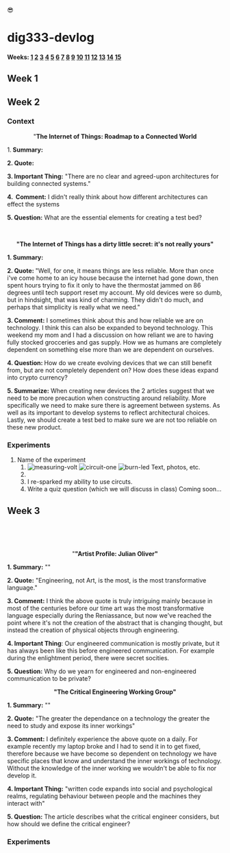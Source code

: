 😎
# dig333-devlog

#### Weeks: [1](#week-1) [2](#week-2) [3](#week-3) [4](#week-4) [5](#week-5) [6](#week-6) [7](#week-7) [8](#week-8) [9](#week-9) [10](#week-10) [11](#week-11) [12](#week-12) [13](#week-13) [14](#week-14) [15](#week-15)










<!--
BELOW IS A WEEKLY TEMPLATE. COPY/PASTE IT TO ADD A WEEK. SEE ASSIGNMENTS FOR DETAILS 
https://docs.google.com/document/d/1PAoPz-3vDPFWS5q9RHRb-dC7T4earpFXJW8w6v9wfZ0/edit
-->



## Week 1 

## Week 2

### Context

<p style="text-align: center;">&quot;<strong>The Internet of Things: Roadmap to a Connected World</strong></p>
<p>1.<strong>&nbsp;Summary:</strong></p>
<p><strong>2. Quote:</strong></p>
<p><strong>3. Important Thing:</strong> &quot;There are no clear and agreed-upon architectures for building connected systems.&quot;</p>
<p><strong>4. &nbsp;Comment:</strong> I didn&apos;t really think about how different architectures can effect the systems</p>
<p><strong>5. Question:</strong> What are the essential elements for creating a test bed?</p>
<p><br></p>
<p style="text-align: center;"><strong>&quot;The Internet of Things has a dirty little secret: it&apos;s not really yours&quot;</strong></p>
<p><strong>1. Summary:</strong></p>
<p><strong>2. Quote:&nbsp;</strong>&quot;Well, for one, it means things are less reliable. More than once i&apos;ve come home to an icy house because the internet had gone down, then spent hours trying to fix it only to have the thermostat jammed on 86 degrees until tech support reset my account. My old devices were so dumb, but in hindsight, that was kind of charming. They didn&apos;t do much, and perhaps that simplicity is really what we need.&quot;</p>
<p><strong>3. Comment:</strong> I sometimes think about this and how reliable we are on technology. I think this can also be expanded to beyond technology. This weekend my mom and I had a discussion on how reliant we are to having fully stocked grocceries and gas supply. How we as humans are completely dependent on something else more than we are dependent on ourselves.</p>
<p><strong>4. Question:&nbsp;</strong>How do we create evolving devices that we can still benefit from, but are not completely dependent on? How does these ideas expand into crypto currency?</p>
<p><strong>5. Summarize:</strong> When creating new devices the 2 articles suggest that we need to be more precaution when constructing around reliability. More specifically we need to make sure there is agreement between systems. As well as its important to develop systems to reflect architectural choices. Lastly, we should create a test bed to make sure we are not too reliable on these new product.</p>


### Experiments

<!-- List each Platt experiment / Monk recipe outcome, adding notes, photos, schematics, captions to show your work. -->

1. Name of the experiment
    1. ![measuring-volt](https://user-images.githubusercontent.com/81450987/153266397-5b75d316-d42c-4c11-acdf-f98534e8dfc5.JPG)
![circuit-one](https://user-images.githubusercontent.com/81450987/153266399-dd7d5569-645c-41e1-b042-1392f6cb5d0b.JPG)
![burn-led](https://user-images.githubusercontent.com/81450987/153266400-f2fd18cb-da15-4ba7-823c-0a6794976a15.JPG)
Text, photos, etc. 
    2. 
    3. I re-sparked my ability to use circuts. 
    4. Write a quiz question (which we will discuss in class) Coming soon...

## Week 3
<p><br></p>
<p>&nbsp;</p>
<p style="text-align: center;">&quot;<strong>"Artist Profile: Julian Oliver"</strong></p>

<p><strong>1. Summary:</strong> &quot;&quot;</p>
<p><strong>2. Quote:</strong> &quot;Engineering, not Art, is the most, is the most transformative language.&quot;</p>
<p><strong>3. Comment:</strong> I think the above quote is truly intriguing mainly because in most of the centuries before our time art was the most transformative language especially during the Reniassance, but now we&apos;ve reached the point where it&apos;s not the creation of the abstract that is changing thought, but instead the creation of physical objects through engineering.</p>
<p><strong>4. Important Thing</strong>: Our engineered communication is mostly private, but it has always been like this before engineered communication. For example during the enlightment period, there were secret socities.&nbsp;</p>
<p><strong>5. Question:</strong> Why do we yearn for engineered and non-engineered communication to be private?</p>

<p style="text-align: center;"><strong>&quot;The Critical Engineering Working Group&quot;</strong></p>
<p><strong>1. Summary:</strong> &quot;&quot;</p>
<p><strong>2. Quote:</strong> &quot;The greater the dependance on a technology the greater the need to study and expose its inner workings&quot;</p>
<p><strong>3. Comment:</strong> I definitely experience the above quote on a daily. For example recently my laptop broke and I had to send it in to get fixed, therefore because we have become so dependent on technology we have specific places that know and understand the inner workings of technology. Without the knowledge of the inner working we wouldn&apos;t be able to fix nor develop it.</p>
<p><strong>4. Important Thing:</strong> &quot;written code expands into social and psychological realms, regulating behaviour between people and the machines they interact with&quot;</p>
<p><strong>5. Question:</strong> The article describes what the critical engineer considers, but how should we define the critical engineer?</p>

### Experiments


